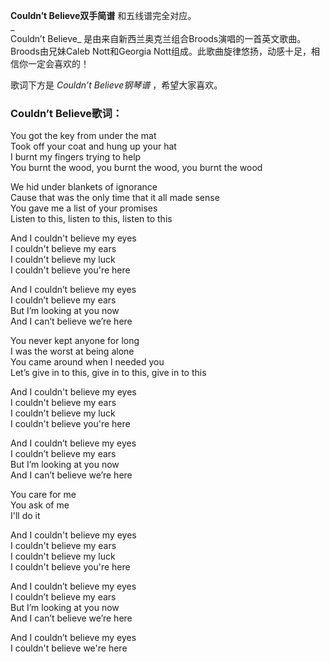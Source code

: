 

**Couldn’t Believe双手简谱** 和五线谱完全对应。  
_  
Couldn’t Believe_ 是由来自新西兰奥克兰组合Broods演唱的一首英文歌曲。Broods由兄妹Caleb Nott和Georgia
Nott组成。此歌曲旋律悠扬，动感十足，相信你一定会喜欢的！  
  
歌词下方是 _Couldn’t Believe钢琴谱_ ，希望大家喜欢。

### Couldn’t Believe歌词：

You got the key from under the mat  
Took off your coat and hung up your hat  
I burnt my fingers trying to help  
You burnt the wood, you burnt the wood, you burnt the wood

We hid under blankets of ignorance  
Cause that was the only time that it all made sense  
You gave me a list of your promises  
Listen to this, listen to this, listen to this

And I couldn't believe my eyes  
I couldn't believe my ears  
I couldn't believe my luck  
I couldn't believe you're here

And I couldn’t believe my eyes  
I couldn’t believe my ears  
But I’m looking at you now  
And I can’t believe we’re here

You never kept anyone for long  
I was the worst at being alone  
You came around when I needed you  
Let’s give in to this, give in to this, give in to this

And I couldn't believe my eyes  
I couldn't believe my ears  
I couldn't believe my luck  
I couldn't believe you're here

And I couldn’t believe my eyes  
I couldn’t believe my ears  
But I’m looking at you now  
And I can’t believe we’re here

You care for me  
You ask of me  
I'll do it

And I couldn't believe my eyes  
I couldn't believe my ears  
I couldn't believe my luck  
I couldn't believe you're here

And I couldn’t believe my eyes  
I couldn’t believe my ears  
But I’m looking at you now  
And I can’t believe we’re here

And I couldn’t believe my eyes  
I couldn't believe we're here


